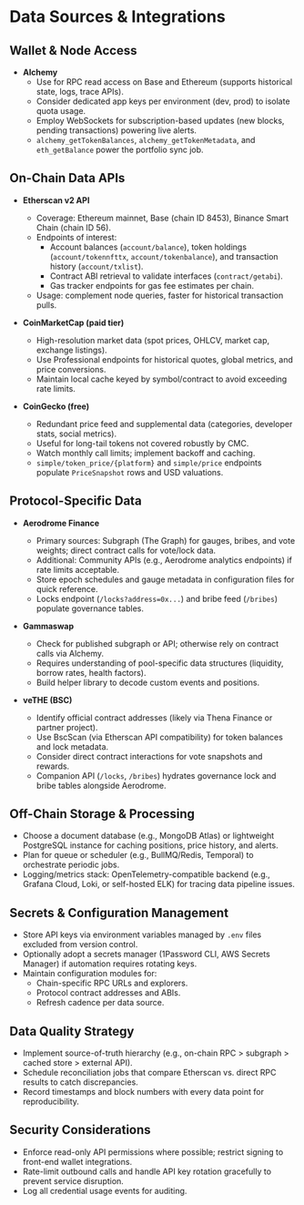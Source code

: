 # Data Sources & Integrations

## Wallet & Node Access
- **Alchemy**
  - Use for RPC read access on Base and Ethereum (supports historical state, logs, trace APIs).
  - Consider dedicated app keys per environment (dev, prod) to isolate quota usage.
  - Employ WebSockets for subscription-based updates (new blocks, pending transactions) powering live alerts.
  - `alchemy_getTokenBalances`, `alchemy_getTokenMetadata`, and `eth_getBalance` power the portfolio sync job.

## On-Chain Data APIs
- **Etherscan v2 API**
  - Coverage: Ethereum mainnet, Base (chain ID 8453), Binance Smart Chain (chain ID 56).
  - Endpoints of interest:
    - Account balances (`account/balance`), token holdings (`account/tokennfttx`, `account/tokenbalance`), and transaction history (`account/txlist`).
    - Contract ABI retrieval to validate interfaces (`contract/getabi`).
    - Gas tracker endpoints for gas fee estimates per chain.
  - Usage: complement node queries, faster for historical transaction pulls.

- **CoinMarketCap (paid tier)**
  - High-resolution market data (spot prices, OHLCV, market cap, exchange listings).
  - Use Professional endpoints for historical quotes, global metrics, and price conversions.
  - Maintain local cache keyed by symbol/contract to avoid exceeding rate limits.

- **CoinGecko (free)**
  - Redundant price feed and supplemental data (categories, developer stats, social metrics).
  - Useful for long-tail tokens not covered robustly by CMC.
  - Watch monthly call limits; implement backoff and caching.
  - `simple/token_price/{platform}` and `simple/price` endpoints populate `PriceSnapshot` rows and USD valuations.

## Protocol-Specific Data
- **Aerodrome Finance**
  - Primary sources: Subgraph (The Graph) for gauges, bribes, and vote weights; direct contract calls for vote/lock data.
  - Additional: Community APIs (e.g., Aerodrome analytics endpoints) if rate limits acceptable.
  - Store epoch schedules and gauge metadata in configuration files for quick reference.
  - Locks endpoint (`/locks?address=0x...`) and bribe feed (`/bribes`) populate governance tables.

- **Gammaswap**
  - Check for published subgraph or API; otherwise rely on contract calls via Alchemy.
  - Requires understanding of pool-specific data structures (liquidity, borrow rates, health factors).
  - Build helper library to decode custom events and positions.

- **veTHE (BSC)**
  - Identify official contract addresses (likely via Thena Finance or partner project).
  - Use BscScan (via Etherscan API compatibility) for token balances and lock metadata.
  - Consider direct contract interactions for vote snapshots and rewards.
  - Companion API (`/locks`, `/bribes`) hydrates governance lock and bribe tables alongside Aerodrome.

## Off-Chain Storage & Processing
- Choose a document database (e.g., MongoDB Atlas) or lightweight PostgreSQL instance for caching positions, price history, and alerts.
- Plan for queue or scheduler (e.g., BullMQ/Redis, Temporal) to orchestrate periodic jobs.
- Logging/metrics stack: OpenTelemetry-compatible backend (e.g., Grafana Cloud, Loki, or self-hosted ELK) for tracing data pipeline issues.

## Secrets & Configuration Management
- Store API keys via environment variables managed by `.env` files excluded from version control.
- Optionally adopt a secrets manager (1Password CLI, AWS Secrets Manager) if automation requires rotating keys.
- Maintain configuration modules for:
  - Chain-specific RPC URLs and explorers.
  - Protocol contract addresses and ABIs.
  - Refresh cadence per data source.

## Data Quality Strategy
- Implement source-of-truth hierarchy (e.g., on-chain RPC > subgraph > cached store > external API).
- Schedule reconciliation jobs that compare Etherscan vs. direct RPC results to catch discrepancies.
- Record timestamps and block numbers with every data point for reproducibility.

## Security Considerations
- Enforce read-only API permissions where possible; restrict signing to front-end wallet integrations.
- Rate-limit outbound calls and handle API key rotation gracefully to prevent service disruption.
- Log all credential usage events for auditing.
